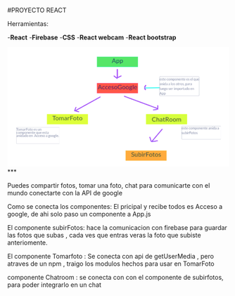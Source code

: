 #PROYECTO REACT 

Herramientas:

-**React**
-**Firebase**
-**CSS**
-**React webcam**
-**React bootstrap**


<div align="center">
  <img src=https://raw.githubusercontent.com/skyblue16/Speech/master/speech/public/img/descripcion.png>
</div>
***

Puedes compartir fotos,
tomar una foto,
chat para comunicarte con el mundo
conectarte con la API de google

Como se conecta los componentes:
El pricipal y recibe todos es Acceso a google,
de ahi solo paso un componente a App.js

El componente subirFotos: hace la comunicacion con firebase para guardar las fotos que subas , cada ves que entras veras la foto que subiste anteriomente.

El componente Tomarfoto :
Se conecta con api de getUserMedia , pero atraves de un npm , traigo los modulos hechos para usar en TomarFoto

componente Chatroom :
se conecta con con el componente de subirfotos, para poder integrarlo en un chat

